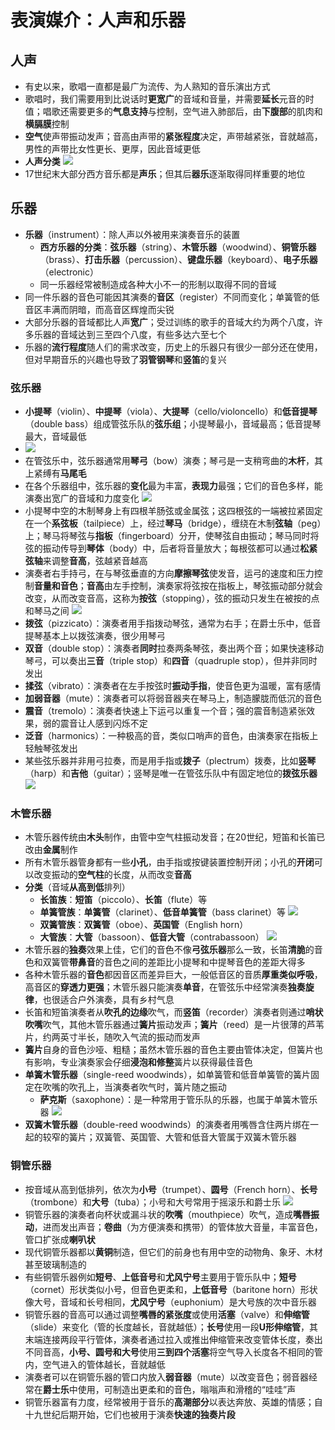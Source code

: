 # 表演媒介：人声和乐器
## 人声
* 有史以来，歌唱一直都是最广为流传、为人熟知的音乐演出方式
* 歌唱时，我们需要用到比说话时**更宽广**的音域和音量，并需要**延长**元音的时值；唱歌还需要更多的**气息支持**与控制，空气进入肺部后，由**下腹部**的肌肉和**横膈膜**控制
* **空气**使声带振动发声；音高由声带的**紧张程度**决定，声带越紧张，音就越高，男性的声带比女性更长、更厚，因此音域更低
* **人声分类**
![](images/人声.jpg)
* 17世纪末大部分西方音乐都是**声乐**；但其后**器乐**逐渐取得同样重要的地位
## 乐器
* **乐器**（instrument）：除人声以外被用来演奏音乐的装置
  * **西方乐器的分类**：**弦乐器**（string）、**木管乐器**（woodwind）、**铜管乐器**（brass）、**打击乐器**（percussion）、**键盘乐器**（keyboard）、**电子乐器**（electronic）
  * 同一乐器经常被制造成各种大小不一的形制以取得不同的音域
* 同一件乐器的音色可能因其演奏的**音区**（register）不同而变化；单簧管的低音区丰满而阴暗，而高音区辉煌而尖锐
* 大部分乐器的音域都比人声**宽广**；受过训练的歌手的音域大约为两个八度，许多乐器的音域达到三至四个八度，有些多达六至七个
* 乐器的**流行程度**随人们的需求改变，历史上的乐器只有很少一部分还在使用，但对早期音乐的兴趣也导致了**羽管钢琴**和**竖笛**的复兴
### 弦乐器
* **小提琴**（violin）、**中提琴**（viola）、**大提琴**（cello/violoncello）和**低音提琴**（double bass）组成管弦乐队的**弦乐组**；小提琴最小，音域最高；低音提琴最大，音域最低
* ![](images/管弦乐队.jpg)
* 在管弦乐中，弦乐器通常用**琴弓**（bow）演奏；琴弓是一支稍弯曲的**木杆**，其上紧缚有**马尾毛**
* 在各个乐器组中，弦乐器的**变化**最为丰富，**表现力**最强；它们的音色多样，能演奏出宽广的音域和力度变化
![](images/弦乐器.jpg)
* 小提琴中空的木制琴身上有四根羊肠弦或金属弦；这四根弦的一端被拉紧固定在一个**系弦板**（tailpiece）上，经过**琴马**（bridge），缠绕在木制**弦轴**（peg）上；琴马将琴弦与**指板**（fingerboard）分开，使琴弦自由振动；琴马同时将弦的振动传导到**琴体**（body）中，后者将音量放大；每根弦都可以通过**松紧弦轴**来调整**音高**，弦越紧音越高
* 演奏者右手持弓，在与琴弦垂直的方向**摩擦琴弦**使发音，运弓的速度和压力控制**音量和音色**；**音高**由左手控制，演奏家将弦按在指板上，琴弦振动部分就会改变，从而改变音高，这称为**按弦**（stopping），弦的振动只发生在被按的点和琴马之间
![](images/小提琴.jpg)
* **拨弦**（pizzicato）：演奏者用手指拨动琴弦，通常为右手；在爵士乐中，低音提琴基本上以拨弦演奏，很少用琴弓
* **双音**（double stop）：演奏者**同时**拉奏两条琴弦，奏出两个音；如果快速移动琴弓，可以奏出**三音**（triple stop）和**四音**（quadruple stop），但并非同时发出
* **揉弦**（vibrato）：演奏者在左手按弦时**振动手指**，使音色更为温暖，富有感情
* **加弱音器**（mute）：演奏者可以将弱音器夹在琴马上，制造朦胧而低沉的音色
* **震音**（tremolo）：演奏者快速上下运弓以重复一个音；强的震音制造紧张效果，弱的震音让人感到闪烁不定
* **泛音**（harmonics）：一种极高的音，类似口哨声的音色，由演奏家在指板上轻触琴弦发出
* 某些弦乐器并非用弓拉奏，而是用手指或**拨子**（plectrum）拨奏，比如**竖琴**（harp）和**吉他**（guitar）；竖琴是唯一在管弦乐队中有固定地位的**拨弦乐器**
![](images/拨弦乐器.jpg)
### 木管乐器
* 木管乐器传统由**木头**制作，由管中空气柱振动发音；在20世纪，短笛和长笛已改由**金属**制作
* 所有木管乐器管身都有一些**小孔**，由手指或按键装置控制开闭；小孔的**开闭**可以改变振动的**空气柱**的长度，从而改变**音高**
* **分类**（音域**从高到低**排列）
  * **长笛族**：**短笛**（piccolo）、**长笛**（flute）等
  * **单簧管族**：**单簧管**（clarinet）、**低音单簧管**（bass clarinet）等
![](images/木管乐器1.jpg)
  * **双簧管族**：**双簧管**（oboe）、**英国管**（English horn）
  * **大管族**：**大管**（bassoon）、**低音大管**（contrabassoon）
![](images/木管乐器2.jpg)
* 木管乐器的**独奏**效果上佳，它们的音色不像**弓弦乐器**那么一致，长笛**清脆**的音色和双簧管**带鼻音**的音色之间的差距比小提琴和中提琴音色的差距大得多
* 各种木管乐器的**音色**都因音区而差异巨大，一般低音区的音质**厚重类似呼吸**，高音区的**穿透力更强**；木管乐器只能演奏**单音**，在管弦乐中经常演奏**独奏旋律**，也很适合户外演奏，具有乡村气息
* 长笛和短笛演奏者从**吹孔的边缘**吹气，而**竖笛**（recorder）演奏者则通过**哨状吹嘴**吹气，其他木管乐器通过**簧片**振动发声；**簧片**（reed）是一片很薄的芦苇片，约两英寸半长，随吹入气流的振动而发声
* **簧片**自身的音色沙哑、粗糙；虽然木管乐器的音色主要由管体决定，但簧片也有影响，专业演奏家会仔细**浸泡和修整**簧片以获得最佳音色
* **单簧木管乐器**（single-reed woodwinds），如单簧管和低音单簧管的簧片固定在吹嘴的吹孔上，当演奏者吹气时，簧片随之振动
  * **萨克斯**（saxophone）：是一种常用于管乐队的乐器，也属于单簧木管乐器
![](images/萨克斯.jpg)
* **双簧木管乐器**（double-reed woodwinds）的演奏者用嘴唇含住两片绑在一起的较窄的簧片；双簧管、英国管、大管和低音大管属于双簧木管乐器
### 铜管乐器
* 按音域从高到低排列，依次为**小号**（trumpet）、**圆号**（French horn）、**长号**（trombone）和**大号**（tuba）；小号和大号常用于摇滚乐和爵士乐
![](images/铜管乐器.jpg)
* 铜管乐器的演奏者向杯状或漏斗状的**吹嘴**（mouthpiece）吹气，造成**嘴唇振动**，进而发出声音；**卷曲**（为方便演奏和携带）的管体放大音量，丰富音色，管口扩张成**喇叭状**
* 现代铜管乐器都以**黄铜**制造，但它们的前身也有用中空的动物角、象牙、木材甚至玻璃制造的
* 有些铜管乐器例如**短号**、**上低音号**和**尤风宁号**主要用于管乐队中；**短号**（cornet）形状类似小号，但音色更柔和，**上低音号**（baritone horn）形状像大号，音域和长号相同，**尤风宁号**（euphonium）是大号族的次中音乐器
* 铜管乐器的音高可以通过调整**嘴唇的紧张度**或使用**活塞**（valve）和**伸缩管**（slide）来变化（管的长度越长，音就越低）；**长号**使用一段**U形伸缩管**，其末端连接两段平行管体，演奏者通过拉入或推出伸缩管来改变管体长度，奏出不同音高，**小号、圆号和大号**使用**三到四个活塞**将空气导入长度各不相同的管内，空气进入的管体越长，音就越低
* 演奏者可以在铜管乐器的管口内放入**弱音器**（mute）以改变音色；弱音器经常在**爵士乐**中使用，可制造出更柔和的音色，嗡嗡声和滑稽的“哇哇”声
* 铜管乐器富有力度，经常被用于音乐的**高潮部分**以表达奔放、英雄的情感；自十九世纪后期开始，它们也被用于演奏**快速的独奏片段**